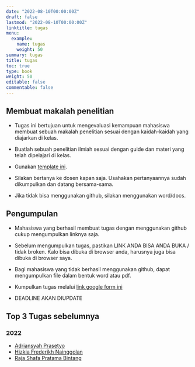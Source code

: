 ```yaml
---
date: "2022-08-10T00:00:00Z"
draft: false
lastmod: "2022-08-10T00:00:00Z"
linktitle: tugas
menu:
  example:
    name: tugas
    weight: 50
summary: tugas
title: tugas
toc: true
type: book
weight: 50
editable: false
commentable: false
---
```


## Membuat makalah penelitian

- Tugas ini bertujuan untuk mengevaluasi kemampuan mahasiswa membuat sebuah makalah penelitian sesuai dengan kaidah-kaidah yang diajarkan di kelas.

- Buatlah sebuah penelitian ilmiah sesuai dengan guide dan materi yang telah dipelajari di kelas.

- Gunakan [template ini](https://1drv.ms/f/s!AjelszXKKcmsheUiQlirP5wEFu8ZVA?e=EBei3L).

- Silakan bertanya ke dosen kapan saja. Usahakan pertanyaannya sudah dikumpulkan dan datang bersama-sama.

- Jika tidak bisa menggunakan github, silakan menggunakan word/docs.

## Pengumpulan

- Mahasiswa yang berhasil membuat tugas dengan menggunakan github cukup mengumpulkan linknya saja.

- Sebelum mengumpulkan tugas, pastikan LINK ANDA BISA ANDA BUKA / tidak broken. Kalo bisa dibuka di browser anda, harusnya juga bisa dibuka di browser saya.

- Bagi mahasiswa yang tidak berhasil menggunakan github, dapat mengumpulkan file dalam bentuk word atau pdf.

- Kumpulkan tugas melalui [link google form ini](https://forms.gle/pBEuVEwHMkCDYh7Z6) 
- DEADLINE AKAN DIUPDATE

## Top 3 Tugas sebelumnya

### 2022

- [Adriansyah Prasetyo](https://adrianpras.github.io/)
- [Hizkia Frederikh Nainggolan](https://hizkiafree.github.io/)
- [Raja Shafa Pratama Bintang](https://rajashafa.github.io/)
